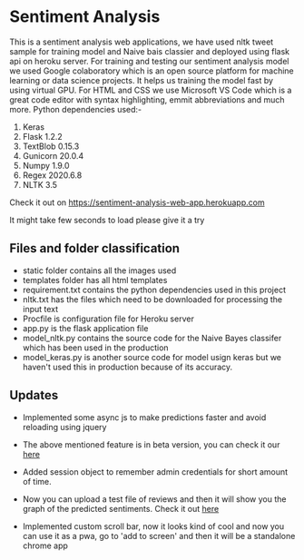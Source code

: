 
# Sentiment Analysis

This is a sentiment analysis web applications, we have used nltk tweet sample for training model and Naive bais classier and deployed using flask api on heroku server.
For training and testing our sentiment analysis model we used Google colaboratory which is an open source platform for machine learning or data science projects.
It helps us training the model fast by using virtual GPU.
For HTML and CSS we use Microsoft VS Code which is a great code editor with syntax highlighting, emmit abbreviations and much more.
Python dependencies used:-

1. Keras
2. Flask 1.2.2
3. TextBlob 0.15.3
4. Gunicorn 20.0.4
5. Numpy 1.9.0
6. Regex 2020.6.8
7. NLTK 3.5

Check it out on
https://sentiment-analysis-web-app.herokuapp.com

It might take few seconds to load please give it a try

## Files and folder classification

<ul>
    <li>static folder contains all the images used</li>
    <li>templates folder has all html templates</li>
    <li>requirement.txt contains the python dependencies used in this project</li>
    <li>nltk.txt has the files which need to be downloaded for processing the input text</li>
    <li>Procfile is configuration file for Heroku server</li>
    <li>app.py is the flask application file</li>
    <li>model_nltk.py contains the source code for the Naive Bayes classifer which has been used in the production</li>
    <li>model_keras.py is another source code for model usign keras but we haven't used this in production because of its accuracy.</li>
</ul>

## Updates

- Implemented some async js to make predictions faster and avoid reloading using jquery

- The above mentioned feature is in beta version, you can check it our [here](https://sentiment-analysis-web-app.herokuapp.com/test)

- Added session object to remember admin credentials for short amount of time.

- Now you can upload a test file of reviews and then it will show you the graph of the predicted sentiments. Check it out [here](https://sentiment-analysis-web-app.herokuapp.com/upload)

- Implemented custom scroll bar, now it looks kind of cool and now you can use it as a pwa, go to 'add to screen' and then it will be a standalone chrome app
